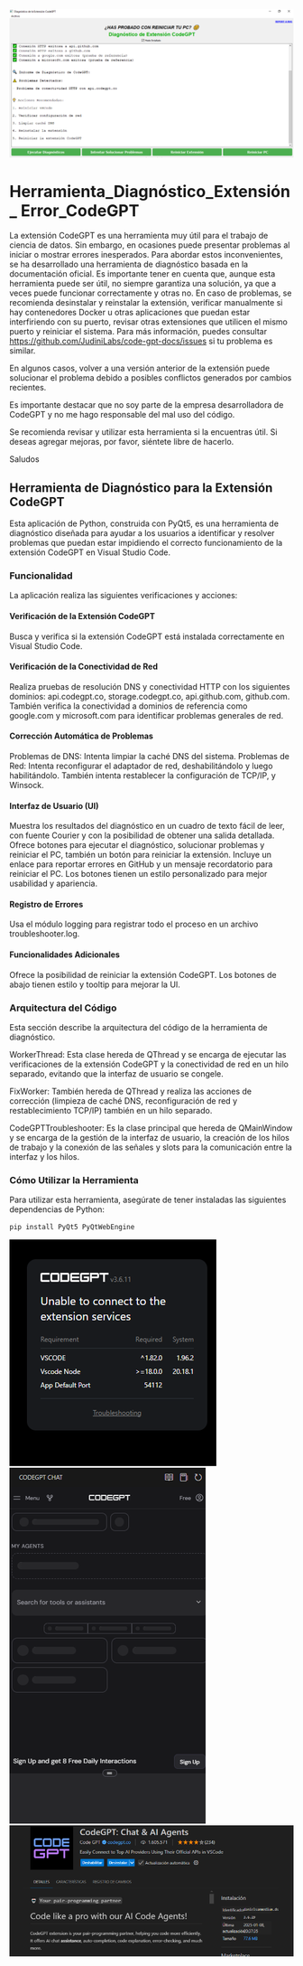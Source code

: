 ![Diagnóstico CodeGPT](./appCodeGPT.png)

# Herramienta_Diagnóstico_Extensión_ Error_CodeGPT

La extensión CodeGPT es una herramienta muy útil para el trabajo de ciencia de datos. Sin embargo, en ocasiones puede presentar problemas al iniciar o mostrar errores inesperados. Para abordar estos inconvenientes, se ha desarrollado una herramienta de diagnóstico basada en la documentación oficial. Es importante tener en cuenta que, aunque esta herramienta puede ser útil, no siempre garantiza una solución, ya que a veces puede funcionar correctamente y otras no. En caso de problemas, se recomienda desinstalar y reinstalar la extensión, verificar manualmente si hay contenedores Docker u otras aplicaciones que puedan estar interfiriendo con su puerto, revisar otras extensiones que utilicen el mismo puerto y reiniciar el sistema. Para más información, puedes consultar https://github.com/JudiniLabs/code-gpt-docs/issues si tu problema es similar.

En algunos casos, volver a una versión anterior de la extensión puede solucionar el problema debido a posibles conflictos generados por cambios recientes.

Es importante destacar que no soy parte de la empresa desarrolladora de CodeGPT y no me hago responsable del mal uso del código.

Se recomienda revisar y utilizar esta herramienta si la encuentras útil. Si deseas agregar mejoras, por favor, siéntete libre de hacerlo.

Saludos

## Herramienta de Diagnóstico para la Extensión CodeGPT
Esta aplicación de Python, construida con PyQt5, es una herramienta de diagnóstico diseñada para ayudar a los usuarios a identificar y resolver problemas que puedan estar impidiendo el correcto funcionamiento de la extensión CodeGPT en Visual Studio Code.

### Funcionalidad
La aplicación realiza las siguientes verificaciones y acciones:

#### Verificación de la Extensión CodeGPT
Busca y verifica si la extensión CodeGPT está instalada correctamente en Visual Studio Code.

#### Verificación de la Conectividad de Red
Realiza pruebas de resolución DNS y conectividad HTTP con los siguientes dominios: api.codegpt.co, storage.codegpt.co, api.github.com, github.com.
También verifica la conectividad a dominios de referencia como google.com y microsoft.com para identificar problemas generales de red.

#### Corrección Automática de Problemas
Problemas de DNS: Intenta limpiar la caché DNS del sistema.
Problemas de Red: Intenta reconfigurar el adaptador de red, deshabilitándolo y luego habilitándolo. También intenta restablecer la configuración de TCP/IP, y Winsock.

#### Interfaz de Usuario (UI)
Muestra los resultados del diagnóstico en un cuadro de texto fácil de leer, con fuente Courier y con la posibilidad de obtener una salida detallada.
Ofrece botones para ejecutar el diagnóstico, solucionar problemas y reiniciar el PC, también un botón para reiniciar la extensión.
Incluye un enlace para reportar errores en GitHub y un mensaje recordatorio para reiniciar el PC.
Los botones tienen un estilo personalizado para mejor usabilidad y apariencia.

#### Registro de Errores
Usa el módulo logging para registrar todo el proceso en un archivo troubleshooter.log.

#### Funcionalidades Adicionales
Ofrece la posibilidad de reiniciar la extensión CodeGPT.
Los botones de abajo tienen estilo y tooltip para mejorar la UI.

### Arquitectura del Código
Esta sección describe la arquitectura del código de la herramienta de diagnóstico.

WorkerThread: Esta clase hereda de QThread y se encarga de ejecutar las verificaciones de la extensión CodeGPT y la conectividad de red en un hilo separado, evitando que la interfaz de usuario se congele.

FixWorker: También hereda de QThread y realiza las acciones de corrección (limpieza de caché DNS, reconfiguración de red y restablecimiento TCP/IP) también en un hilo separado.

CodeGPTTroubleshooter: Es la clase principal que hereda de QMainWindow y se encarga de la gestión de la interfaz de usuario, la creación de los hilos de trabajo y la conexión de las señales y slots para la comunicación entre la interfaz y los hilos.

### Cómo Utilizar la Herramienta
Para utilizar esta herramienta, asegúrate de tener instaladas las siguientes dependencias de Python:

```bash
pip install PyQt5 PyQtWebEngine
```

![Error 1](error1.png)
![Error 2](error2.png)
![CodeGPT Logo](codegpt.png)
